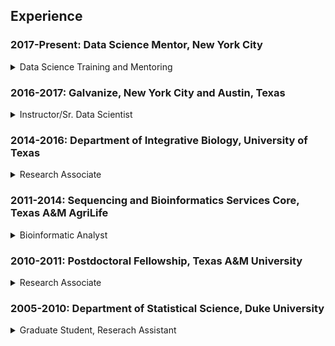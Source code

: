 ## Experience


### 2017-Present: Data Science Mentor, New York City
<details>

<summary>
Data Science Training and Mentoring
</summary>

<table style="width:100%">
  <tr>
    <td>

#### Responsibilities

- Provide Data Science Apprenticeship (40 hrs/wk)
- Curriculum Specification and Development
- Fully Interactive Content Delivery and Guidance
- Practice Exercise Creation and Evaluation
- Job Search and Career Growth Mentoring    

    </td>
    <td>

#### Highlights

- Executed 5 month program completely from scratch
- 35 methodologies discussed and deeply explored
- 50% unsolicited rate increase after first month

    </td>
  </tr>
</table>

</details>




### 2016-2017: Galvanize, New York City and Austin, Texas
<details>

<summary>
Instructor/Sr. Data Scientist
</summary>

<table style="width:100%">
  <tr>
    <td>

#### Responsibilities 
- Lecture Preparation and Delivery
- Exercise Montitoring and Support
- Student Mentorship and Guidance
- Prospective Student Recruitment
- Networking and 

    </td>
    <td>

#### Highlights
- 6 cohorts taught, 49 students trained
- 22 lecture days; 4 special topic lectures created
- Promoted to NYC campus, lead position
  - 40% salary increase
- Developed Probability and Statistics Workshop
  - ~10 sections, ~8 content hours 
- Created Probability and Statistics workshop developed
  - ~30 sections, ~200 questions and answers, ~40 content hours 

    </td>
  </tr>
</table>

</details>

### 2014-2016: Department of Integrative Biology, University of Texas
<details>

<summary>
Research Associate
</summary>

<table style="width:100%">
  <tr>
    <td>

#### Responsibilities
- Nextgen Sequencing Data Management
  - RNA/TAG-Seq, WGS/RAD-Seq, and Bisulfite-Seq
- Bioinformatics Pipeline Creation, Maintenance, and Execution
  - Genotyping/Expression ((e)QTL/GWAS) and Bulk Segregation 
- Data Analysis and Visualization Support
- Bioinformatics and Statistics Mentoring

    </td>
    <td>
    
#### Highlights
- 10% salary increase rewarded after first year
- Supported publication of 3 papers
- Photoperiodic Response Collaboration
- Flowering Time Bulk Segregation Collaboration
- Developed Bayesian Analysis of Drought Methylation Response

    </td>
  </tr>
</table>

</details>

### 2011-2014: Sequencing and Bioinformatics Services Core, Texas A&M AgriLife
<details>

<summary>
Bioinformatic Analyst
</summary>

<table style="width:100%">
  <tr>
    <td>

#### Responsibilities
- Consultation, Education and Outreach
  - Nextgen Sequencing, Bioinformatics, and Statistics
- Bioinformatic Analysis Contracting 
  - Differential Expression, Genotyping (RAD-Seq/Bulk Seg.)
- Nextgen Sequencing Data Management
- Sample Demultiplexing, Quality Control, and Delivery

    </td>
    <td>
    
#### Highlights
- 10% salary increase rewarded after first year
- 15% salary increase offered after second year
- Provided analysis services for ~10 TAMU labs
- Provided analysis services 3 industry teams
- Transcription Start Site Collaboration
- TAMU Wheat/Bayer CropScience Collaboration

    </td>
  </tr>
</table>

</details>

### 2010-2011: Postdoctoral Fellowship, Texas A&M University

<details>

<summary>
Research Associate
</summary>

<table style="width:100%">
  <tr>
    <td>

#### Responsibilities
- Statistical Analysis and Data Processing Support
- Learn Cancer-Nutrition Genetics and Physiology
- Learn Transcriptomic and Metagenomic Analysis

    </td>
    <td>
    
#### Highlights
- Prestigeous Postdoctoral Program in Leading Statistics Department
- Training Program in Biostatistics, Bioinformatics, Nutrition and Cancer
- Integrative Nutrition and Complex Diseases in the Department of Nutrition
- Helped secure large research grant for lab through high profile publication

    </td>
  </tr>
</table>

</details>

### 2005-2010: Department of Statistical Science, Duke University

<details>

<summary>
Graduate Student, Reserach Assistant
</summary>

<table style="width:100%">
  <tr>
    <td>

#### Highlights
- Summer Instructor
  - Statistics 101/102 and Regression Analysis
- Teaching Assistant
  - Mathematical Statistics, Statistics for Economics, and Generalized Linear Models
- Consultant
  - Experimental Design and Analysis
- Research Assistant, Children’s Environmental Health Initiative 
  - Collaborated with medical practitioners, epidemiologists, sociologists, geographers & statisticians in an applied and translational research setting to develop birth outcome analysis methodology.

    </td>
  </tr>
</table>

</details>